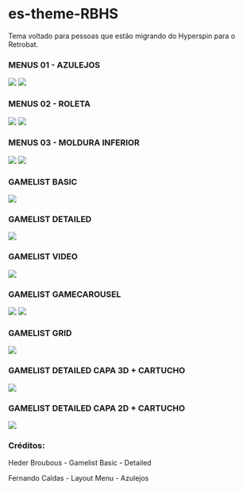 # es-theme-RBHS

Tema voltado para pessoas que estão migrando do Hyperspin para o Retrobat.

### MENUS 01 - AZULEJOS

![](https://i.ibb.co/hLFscjR/Whats-App-Image-2022-07-03-at-17-42-18.jpg)
![](https://i.ibb.co/F7f7Y5w/Whats-App-Image-2022-07-17-at-19-48-56.jpg)

### MENUS 02 - ROLETA

![](https://i.ibb.co/rQcDnQB/Whats-App-Image-2022-07-17-at-19-52-56.jpg)
![](https://i.ibb.co/z8gcbTc/Whats-App-Image-2022-07-17-at-19-53-30.jpg)


### MENUS 03 - MOLDURA INFERIOR
![](https://i.ibb.co/Bn2Rbdx/Whats-App-Image-2022-09-11-at-14-03-57.jpg)
![](https://i.ibb.co/N6hzpJq/Whats-App-Image-2022-09-11-at-14-06-23.jpg)

### GAMELIST BASIC

![](https://i.ibb.co/WD3C630/Whats-App-Image-2022-07-17-at-19-57-30.jpg)

### GAMELIST DETAILED

![](https://i.ibb.co/c2c1SfT/Whats-App-Image-2022-09-07-at-14-53-11-1.jpg)

### GAMELIST VIDEO

![](https://i.ibb.co/Gtn8Gs7/Whats-App-Image-2022-07-17-at-19-58-03.jpg)

### GAMELIST GAMECAROUSEL

![](https://i.ibb.co/hKQHZT9/Whats-App-Image-2022-09-07-at-21-19-05.jpg)
![](https://i.ibb.co/vVW9rTH/Whats-App-Image-2022-09-07-at-21-20-15.jpg)

### GAMELIST GRID

![](https://i.ibb.co/CnZhMPP/Whats-App-Image-2022-09-07-at-21-22-50.jpg)

### GAMELIST DETAILED CAPA 3D + CARTUCHO

![](https://i.ibb.co/8PC1SyP/Whats-App-Image-2022-09-07-at-14-54-51.jpg)

### GAMELIST DETAILED CAPA 2D + CARTUCHO
![](https://i.ibb.co/cJqvCvS/Whats-App-Image-2022-09-07-at-14-56-26.jpg)

### Créditos:

Heder Broubous - Gamelist Basic - Detailed

Fernando Caldas - Layout Menu - Azulejos


